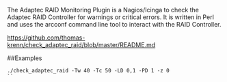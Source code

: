 The Adaptec RAID Monitoring Plugin is a Nagios/Icinga to check the Adaptec RAID Controller for warnings or critical errors.
It is written in Perl and uses the arcconf command line tool to interact with the RAID Controller.

https://github.com/thomas-krenn/check_adaptec_raid/blob/master/README.md

##Examples
```
./check_adaptec_raid -Tw 40 -Tc 50 -LD 0,1 -PD 1 -z 0
``
